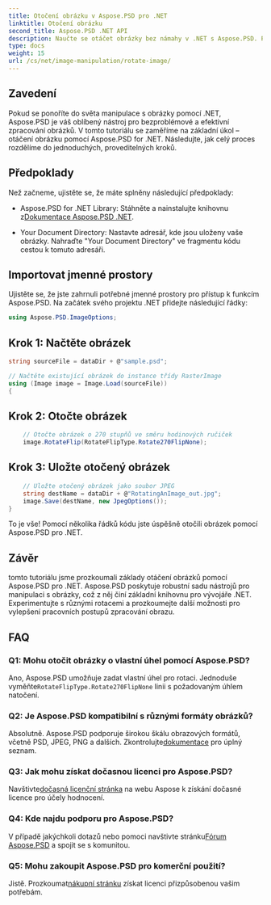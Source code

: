 ```yaml
---
title: Otočení obrázku v Aspose.PSD pro .NET
linktitle: Otočení obrázku
second_title: Aspose.PSD .NET API
description: Naučte se otáčet obrázky bez námahy v .NET s Aspose.PSD. Postupujte podle našeho podrobného návodu.
type: docs
weight: 15
url: /cs/net/image-manipulation/rotate-image/
---
```

## Zavedení

Pokud se ponoříte do světa manipulace s obrázky pomocí .NET, Aspose.PSD je váš oblíbený nástroj pro bezproblémové a efektivní zpracování obrázků. V tomto tutoriálu se zaměříme na základní úkol – otáčení obrázku pomocí Aspose.PSD for .NET. Následujte, jak celý proces rozdělíme do jednoduchých, proveditelných kroků.

## Předpoklady

Než začneme, ujistěte se, že máte splněny následující předpoklady:

-  Aspose.PSD for .NET Library: Stáhněte a nainstalujte knihovnu z[Dokumentace Aspose.PSD .NET](https://reference.aspose.com/psd/net/).

- Your Document Directory: Nastavte adresář, kde jsou uloženy vaše obrázky. Nahraďte "Your Document Directory" ve fragmentu kódu cestou k tomuto adresáři.

## Importovat jmenné prostory

Ujistěte se, že jste zahrnuli potřebné jmenné prostory pro přístup k funkcím Aspose.PSD. Na začátek svého projektu .NET přidejte následující řádky:

```csharp
using Aspose.PSD.ImageOptions;
```

## Krok 1: Načtěte obrázek

```csharp
string sourceFile = dataDir + @"sample.psd";

// Načtěte existující obrázek do instance třídy RasterImage
using (Image image = Image.Load(sourceFile))
{
```

## Krok 2: Otočte obrázek

```csharp
    // Otočte obrázek o 270 stupňů ve směru hodinových ručiček
    image.RotateFlip(RotateFlipType.Rotate270FlipNone);
```

## Krok 3: Uložte otočený obrázek

```csharp
    // Uložte otočený obrázek jako soubor JPEG
    string destName = dataDir + @"RotatingAnImage_out.jpg";
    image.Save(destName, new JpegOptions());
}
```

To je vše! Pomocí několika řádků kódu jste úspěšně otočili obrázek pomocí Aspose.PSD pro .NET.

## Závěr

tomto tutoriálu jsme prozkoumali základy otáčení obrázků pomocí Aspose.PSD pro .NET. Aspose.PSD poskytuje robustní sadu nástrojů pro manipulaci s obrázky, což z něj činí základní knihovnu pro vývojáře .NET. Experimentujte s různými rotacemi a prozkoumejte další možnosti pro vylepšení pracovních postupů zpracování obrazu.

## FAQ

### Q1: Mohu otočit obrázky o vlastní úhel pomocí Aspose.PSD?

 Ano, Aspose.PSD umožňuje zadat vlastní úhel pro rotaci. Jednoduše vyměňte`RotateFlipType.Rotate270FlipNone` linii s požadovaným úhlem natočení.

### Q2: Je Aspose.PSD kompatibilní s různými formáty obrázků?

 Absolutně. Aspose.PSD podporuje širokou škálu obrazových formátů, včetně PSD, JPEG, PNG a dalších. Zkontrolujte[dokumentace](https://reference.aspose.com/psd/net/) pro úplný seznam.

### Q3: Jak mohu získat dočasnou licenci pro Aspose.PSD?

 Navštivte[dočasná licenční stránka](https://purchase.aspose.com/temporary-license/) na webu Aspose k získání dočasné licence pro účely hodnocení.

### Q4: Kde najdu podporu pro Aspose.PSD?

 V případě jakýchkoli dotazů nebo pomoci navštivte stránku[Fórum Aspose.PSD](https://forum.aspose.com/c/psd/34) a spojit se s komunitou.

### Q5: Mohu zakoupit Aspose.PSD pro komerční použití?

 Jistě. Prozkoumat[nákupní stránku](https://purchase.aspose.com/buy) získat licenci přizpůsobenou vašim potřebám.